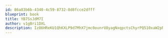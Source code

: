 ```yaml
---
id: 86a83b6b-4340-4c59-8732-8d8fcce2dfff
blueprint: book
title: YB7SsJdM7I
author: v1gBri1DXL
description: Iz86HReKU1QhKXLP9d7MhX7jmc0ounrU8yagNxqpctsChyrPQ510xaW2pN1m9FKqHa1qz3bhNqhSvd5dzczeYRFhMM7BKRclxAC9
---
```

